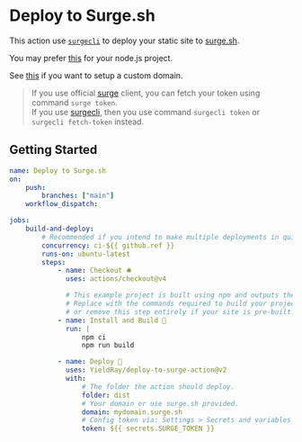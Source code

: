 # Deploy to Surge.sh

This action use [`surgecli`](https://github.com/YieldRay/surgecli) to deploy your static site to [surge.sh](https://surge.sh/).

You may prefer [this](https://github.com/yavisht/deploy-via-surge.sh-github-action-template) for your node.js project.

See [this](https://surge.sh/help/adding-a-custom-domain) if you want to setup a custom domain.

> If you use official [surge](https://github.com/sintaxi/surge) client, you can fetch your token using command `surge token`.  
> If you use [surgecli](https://github.com/YieldRay/surgecli), then you use command `surgecli token` or `surgecli fetch-token` instead.

## Getting Started

```yml
name: Deploy to Surge.sh
on:
    push:
        branches: ["main"]
    workflow_dispatch:

jobs:
    build-and-deploy:
        # Recommended if you intend to make multiple deployments in quick succession.
        concurrency: ci-${{ github.ref }}
        runs-on: ubuntu-latest
        steps:
            - name: Checkout 🛎️
              uses: actions/checkout@v4

              # This example project is built using npm and outputs the result to the 'build' folder.
              # Replace with the commands required to build your project,
              # or remove this step entirely if your site is pre-built.
            - name: Install and Build 🔧
              run: |
                  npm ci
                  npm run build

            - name: Deploy 🚀
              uses: YieldRay/deploy-to-surge-action@v2
              with:
                  # The folder the action should deploy.
                  folder: dist
                  # Your domain or use surge.sh provided.
                  domain: mydomain.surge.sh
                  # Config token via: Settings > Secrets and variables > Actions > New repository secret
                  token: ${{ secrets.SURGE_TOKEN }}
```
